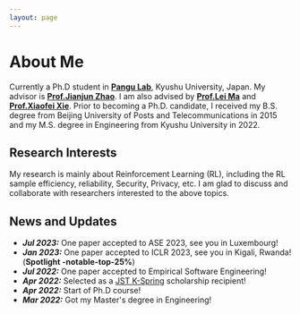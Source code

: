 ```yaml
---
layout: page
---
```


# About Me




Currently a Ph.D student in [**Pangu Lab**](https://pangukaitian.github.io/pangu/?lg=en&tab=home), Kyushu University, Japan. My advisor is [**Prof.Jianjun Zhao**](http://stap.ait.kyushu-u.ac.jp/~zhao/). I am also advised by [**Prof.Lei Ma**](https://malei.org/) and [**Prof.Xiaofei Xie**](https://xiaofeixie.bitbucket.io/). 
Prior to becoming a Ph.D. candidate, I received my B.S. degree from Beijing University of Posts and Telecommunications in 2015 and my M.S. degree in Engineering from Kyushu University in 2022.

## Research Interests

My research is mainly about Reinforcement Learning (RL), including the RL sample efficiency, reliability, Security, Privacy, etc. I am glad to discuss and collaborate with researchers interested to the above topics.

## News and Updates

- ***Jul 2023:*** One paper accepted to ASE 2023, see you in Luxembourg! 
- ***Jan 2023:*** One paper accepted to ICLR 2023, see you in Kigali, Rwanda! (**Spotlight -notable-top-25%**)
- ***Jul 2022:*** One paper accepted to Empirical Software Engineering!
- ***Apr 2022:*** Selected as a [JST K-Spring](https://k-spring.kyushu-u.ac.jp/) scholarship recipient!
- ***Apr 2022:*** Start of Ph.D course!
- ***Mar 2022:*** Got my Master's degree in Engineering!




